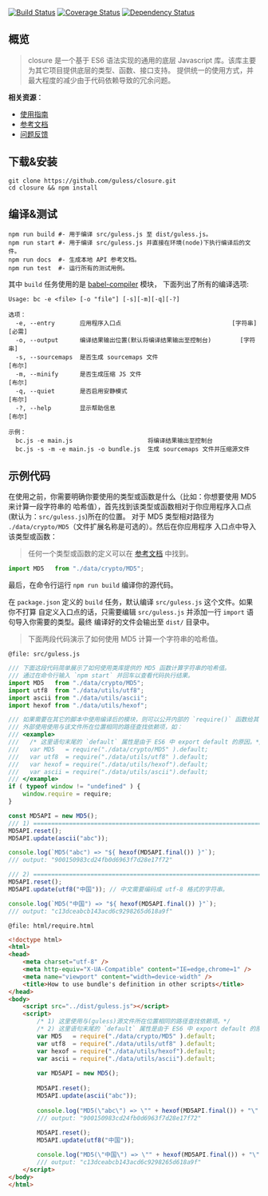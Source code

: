 [![Build Status](https://travis-ci.org/guless/closure.svg?branch=dev)](https://travis-ci.org/guless/closure) [![Coverage Status](https://coveralls.io/repos/github/guless/closure/badge.svg?branch=dev)](https://coveralls.io/github/guless/closure?branch=dev) [![Dependency Status](https://www.versioneye.com/user/projects/577df14391aab50027c6ca56/badge.svg?style=flat-square)](https://www.versioneye.com/user/projects/577df14391aab50027c6ca56)


## 概览 ##
> closure 是一个基于 ES6 语法实现的通用的底层 Javascript 库。该库主要为其它项目提供底层的类型、函数、接口支持。
> 提供统一的使用方式，并最大程度的减少由于代码依赖导致的冗余问题。

**相关资源**：
- [使用指南](http://docs.guless.com/tutorial/)
- [参考文档](http://docs.guless.com/)
- [问题反馈](https://github.com/guless/closure/issues)

## 下载&安装 ##
```shell
git clone https://github.com/guless/closure.git
cd closure && npm install
```

## 编译&测试 ##
```shell
npm run build #- 用于编译 src/guless.js 至 dist/guless.js。
npm run start #- 用于编译 src/guless.js 并直接在环境(node)下执行编译后的文件。
npm run docs  #- 生成本地 API 参考文档。
npm run test  #- 运行所有的测试用例。
```

其中 `build` 任务使用的是 [babel-compiler](https://github.com/guless/babel-compiler) 模块，
下面列出了所有的编译选项:
```
Usage: bc -e <file> [-o "file"] [-s][-m][-q][-?]

选项：
  -e, --entry       应用程序入口点                               [字符串] [必需]
  -o, --output      编译结果输出位置(默认将编译结果输出至控制台)        [字符串]
  -s, --sourcemaps  是否生成 sourcemaps 文件                              [布尔]
  -m, --minify      是否生成压缩 JS 文件                                  [布尔]
  -q, --quiet       是否启用安静模式                                      [布尔]
  -?, --help        显示帮助信息                                          [布尔]

示例：
  bc.js -e main.js                     将编译结果输出至控制台
  bc.js -s -m -e main.js -o bundle.js  生成 sourcemaps 文件并压缩源文件
```

## 示例代码 ##
在使用之前，你需要明确你要使用的类型或函数是什么（比如：你想要使用 MD5 来计算一段字符串的
哈希值），首先找到该类型或函数相对于你应用程序入口点(默认为：`src/guless.js`)所在的位置。
对于 MD5 类型相对路径为 `./data/crypto/MD5`（文件扩展名称是可选的）。然后在你应用程序
入口点中导入该类型或函数：

> 任何一个类型或函数的定义可以在 [参考文档](http://docs.guless.com/) 中找到。

```javascript
import MD5   from "./data/crypto/MD5";
```

最后，在命令行运行 `npm run build` 编译你的源代码。

在 `package.json` 定义的 `build` 任务，默认编译 `src/guless.js` 这个文件。如果你不打算
自定义入口点的话，只需要编辑 `src/guless.js` 并添加一行 `import` 语句导入你需要的类型。最终
编译好的文件会输出至 `dist/` 目录中。

> 下面两段代码演示了如何使用 MD5 计算一个字符串的哈希值。

`@file: src/guless.js`
```javascript
/// 下面这段代码简单展示了如何使用类库提供的 MD5 函数计算字符串的哈希值。
/// 通过在命令行输入 `npm start` 并回车以查看代码执行结果。
import MD5   from "./data/crypto/MD5";
import utf8  from "./data/utils/utf8";
import ascii from "./data/utils/ascii";
import hexof from "./data/utils/hexof";

/// 如果需要在其它的脚本中使用编译后的模块，则可以公开内部的 `require()` 函数给其它的脚本使用。
/// 外部使用使用与该文件所在位置相同的路径查找依赖项，如：
/// <example>
///   /* 这里语句末尾的 `default` 属性是由于 ES6 中 export default 的原因。*/
///   var MD5   = require("./data/crypto/MD5" ).default;
///   var utf8  = require("./data/utils/utf8" ).default;
///   var hexof = require("./data/utils/hexof").default;
///   var ascii = require("./data/utils/ascii").default;
/// </example>
if ( typeof window != "undefined" ) {
    window.require = require;
}

const MD5API = new MD5();
/// 1) =========================================================================
MD5API.reset();
MD5API.update(ascii("abc"));

console.log(`MD5("abc") => "${ hexof(MD5API.final()) }"`); 
/// output: "900150983cd24fb0d6963f7d28e17f72"

/// 2) =========================================================================
MD5API.reset();
MD5API.update(utf8("中国")); // 中文需要编码成 utf-8 格式的字符串。

console.log(`MD5("中国") => "${ hexof(MD5API.final()) }"`);
/// output: "c13dceabcb143acd6c9298265d618a9f"
```

`@file: html/require.html`
```html
<!doctype html>
<html>
<head>
    <meta charset="utf-8" />
    <meta http-equiv="X-UA-Compatible" content="IE=edge,chrome=1" />
    <meta name="viewport" content="width=device-width" />
    <title>How to use bundle's definition in other scripts</title>
</head>
<body>
    <script src="../dist/guless.js"></script>
    <script>
        /* 1) 这里使用与(guless)源文件所在位置相同的路径查找依赖项。*/
        /* 2) 这里语句末尾的 `default` 属性是由于 ES6 中 export default 的原因。*/
        var MD5   = require("./data/crypto/MD5" ).default;
        var utf8  = require("./data/utils/utf8" ).default;
        var hexof = require("./data/utils/hexof").default;
        var ascii = require("./data/utils/ascii").default;
        
        var MD5API = new MD5();
        
        MD5API.reset();
        MD5API.update(ascii("abc"));
        
        console.log("MD5(\"abc\") => \"" + hexof(MD5API.final()) + "\" (html script)"); 
        /// output: "900150983cd24fb0d6963f7d28e17f72"
        
        MD5API.reset();
        MD5API.update(utf8("中国"));

        console.log("MD5(\"中国\") => \"" + hexof(MD5API.final()) + "\" (html script)"); 
        /// output: "c13dceabcb143acd6c9298265d618a9f"
    </script>
</body>
</html>
```
